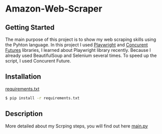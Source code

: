 # Amazon-Web-Scraper

## Getting Started 

The main purpose of this project is to show my web scraping skills using the Pyhton language. In this project I used [Playwright](https://playwright.dev/python/docs/intro) and [Concurent Futures](https://docs.python.org/3/library/concurrent.futures.html) libraries, I learned about Playwright library recently. Because I already used BeautifulSoup and Selenium several times. To speed up the script, I used Concurent Future. 

## Installation
 
[requirements.txt](https://github.com/minbayevb/Amazon-Web-Scraper/blob/master/requirements.txt)
```bash
$ pip install -r requirements.txt
```

## Description 

More detailed about my Scrping steps, you will find out here [main.py](https://github.com/minbayevb/Amazon-Web-Scraper/blob/master/main.py)
